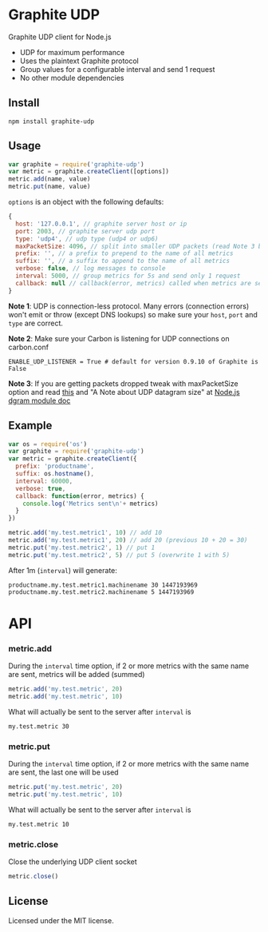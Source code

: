 # Graphite UDP

Graphite UDP client for Node.js

* UDP for maximum performance
* Uses the plaintext Graphite protocol
* Group values for a configurable interval and send 1 request
* No other module dependencies

## Install
```
npm install graphite-udp
```

## Usage
```js
var graphite = require('graphite-udp')
var metric = graphite.createClient([options])
metric.add(name, value)
metric.put(name, value)
```

`options` is an object with the following defaults:

```js
{
  host: '127.0.0.1', // graphite server host or ip
  port: 2003, // graphite server udp port
  type: 'udp4', // udp type (udp4 or udp6)
  maxPacketSize: 4096, // split into smaller UDP packets (read Note 3 below)
  prefix: '', // a prefix to prepend to the name of all metrics
  suffix: '', // a suffix to append to the name of all metrics
  verbose: false, // log messages to console
  interval: 5000, // group metrics for 5s and send only 1 request
  callback: null // callback(error, metrics) called when metrics are sent
}
```

__Note 1__: UDP is connection-less protocol. Many errors (connection errors)
won't emit or throw (except DNS lookups) so make sure your `host`, `port` and
`type` are correct.

__Note 2__: Make sure your Carbon is listening for UDP connections on carbon.conf

`ENABLE_UDP_LISTENER = True # default for version 0.9.10 of Graphite is False`

__Note 3__: If you are getting packets dropped tweak with
maxPacketSize option and read
[this](https://github.com/nodejs/node-v0.x-archive/issues/1623) and "A Note about UDP datagram size" at
[Node.js dgram module doc](https://nodejs.org/api/dgram.html)


## Example
```js
var os = require('os')
var graphite = require('graphite-udp')
var metric = graphite.createClient({
  prefix: 'productname',
  suffix: os.hostname(),
  interval: 60000,
  verbose: true,
  callback: function(error, metrics) {
    console.log('Metrics sent\n'+ metrics)
  }
})

metric.add('my.test.metric1', 10) // add 10
metric.add('my.test.metric1', 20) // add 20 (previous 10 + 20 = 30)
metric.put('my.test.metric2', 1) // put 1
metric.put('my.test.metric2', 5) // put 5 (overwrite 1 with 5)
```

After 1m (`interval`) will generate:

```
productname.my.test.metric1.machinename 30 1447193969
productname.my.test.metric2.machinename 5 1447193969
```

# API

### metric.add
During the `interval` time option, if 2 or more metrics with the same name
are sent, metrics will be added (summed)

```js
metric.add('my.test.metric', 20)
metric.add('my.test.metric', 10)
```
What will actually be sent to the server after `interval` is

```
my.test.metric 30
```

### metric.put
During the `interval` time option, if 2 or more metrics with the same name
are sent, the last one will be used

```js
metric.put('my.test.metric', 20)
metric.put('my.test.metric', 10)
```
What will actually be sent to the server after `interval` is

```
my.test.metric 10
```

### metric.close
Close the underlying UDP client socket

```js
metric.close()
```

## License

Licensed under the MIT license.